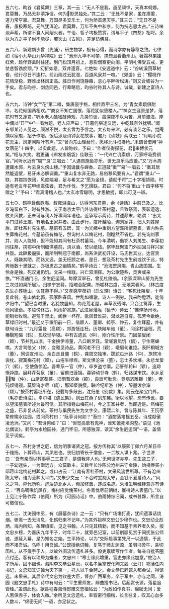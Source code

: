 <!-- { "loadSidebar": true } -->
五六七、昀谷《君莫舞》三章，其一云：“无人不是我，虽至顽悍，天真本蚵娜。君莫舞，万品无非清净侣，何为影思独处。”其二云：“无处不是家，虽在瘴雾，道力常亨嘉。君莫舞，万国尽多安乐土，何为矫首思天宇。”其三云：“无日不是春，虽极寒焙，元气犹浑沦。君莫舞，万年不失中和序，何为抗志思太占。”三诗味淡声希，所谓不食人间烟火者。午诒、皙子均极赞赏，谓与平子《四愁》相埒。余以为方之平子尚不能尽，若次山《古风》，差足彷佛耳。

五六八、新建胡步曾（先脯），研生物学，极有心得，而诗学亦有静穆之致。七律如《宿小九华山九华禅院》云：“池州九华不可攀，携筇且看衢州山。著霜林果挂红紫，趁伴野禽时往还。到门松顶月初上，息影僧寮更向阑。平明礼佛受五戒，更仗悲智镌痴顽。”扌幻折如意，双井遗音。七绝如《安远道中》云：“谷转溪回草树昏，经行尽日不逢村。前山雨过云犹湿，百道风泉并一喧。”《郊游》云：“樱桃作花晴渐稳，野难出林风正高。胜日作闲饶静趣，息心亭畔听松涛。”则又合坡谷为一手矣。君与昀谷、剑丞同邑，行辈略后，昀谷时称其人与诗。诚哉，新建之富诗人也。

五六九、诗钟“女”“花”第二唱，集唐嵌字格，相传鼎甲三名，为“青女素娥俱耐冷，名花倾国两相欢。”“商女不知亡国恨，落花犹似堕楼人。”“神女生涯原是梦，落花时节又逢君。”听水老人酷嗜敲诗戏，几类竹谈，虽深夜不以为苦。月前渡海，座中偶以“日”“中”一唱为题，老人应声曰：“日暮何堪途又远，中乾其奈外犹强。”闻东邻某诗人见之，颇滋不悦，太玄曾为予言之。太玄每来津，必有谈艺之乐。觉庵饷以家庖，招予作陪。饭后涉及诗钟女花故事，君乃《诵妓》两联云：“月明小院花无主，风定闲阶叶有声。”又“曾向东山理丝竹，愿移北斗扫搀枪。”末谓曾借用“神女落花”十四字，以实此题，人皆称妙。予曰：“作者仅得探花，君来博状元矣。”相与大笑。君更诵《辫发水烟袋》佳联云：“一代兴亡讥索虏，万家呼吸费铜官。”间听水近有“周”“良”三唱云：“人遇周施鱼亦乐，世无良乐马应羞。”又“万木周遭藏水郭，片云良久傍山楼。”予因诵曩与蝉香、正道敲“重”“易”一唱云：“重耳居然能返壁，易牙未必解调羹。”“重山复水非无路，易俗移风要有人。”君谓“重山”一联，其襟抱恢阔，风度端凝，足与希文之“愿为金镜，请就干将”二十字相颉顽。时适有老友年花甲续鸾弦者，君为作伐，予乞撰联。君曰：“何不将‘重山’十四字移写赠之？”予曰：“君真滑稽人也。”太玄冰雪聪明，才思敏捷，即此可见一斑。

五七○、鹤亭曩偕遐庵、叔雍游虞山，访得河东君墓，余《诗话》中前已及之。比岁淹留白下，时有胜游。又于南京太平门外访得杜茶村墓，且致祭焉，表彰遗逸，攸关风教，正未可与词人好事同年语也。近承写示两诗，并述颠末，略谓：“出太平门过蒋王庙，有地名王家井者。由此步行，度阡越陌，询刘家井，佃人刘姓屋后，即杜茶村先生墓。墓前有五碑，其一为光绪中重刻方望溪所撰墓表，表内称先生葬梅花村。今墓前虽有梅花，然询村人以梅花村，则瞠然不省也。若先询刘家井，则人人能知，但不能知其间有杜茶村墓耳。今年清明，偕鄂人刘禺生、李葆初同往祭，携鄂中所制糖供墓前，浇以酒，焚以纸钱。祭毕赴聚宝门外回回马祥兴家共饭。此肆极逼狭，而所制鸭冠于南都，尚系洪武初开设，马氏世其业。达官贵人，既嫌其陋，而路又远，盖无枉顾之者。是日，想及茶村先生生前或饮于此，特奔驰数十里就之，亦极思古之幽情矣。”鹤亭诗云：“沧海罡风竭，青山故国围。生怜身是独，死叹鬼仍饥。文采一棺戢，兴亡双泪挥。为公歌楚些，灵爽或来依。”“杯酒通门旧，余生厄运同。每摩深翠石，曾见杜陵翁。（余家深翠山房为先生三次过如臬所居）。归榇宁忘蒋，招魂合配龚。所嗟林古度，无地哭春风。（林古度先生亦葬锺山，访其墓不得。）”又孝感李葆初（启攵琛）诗云：“客死杜陵叟，十年复此翁。苍山依北郭，孤冢卧春风。世乱如循辙，诗人一例穷。我来酌卮酒，徙倚夕阳中。”“望已当时重，名犹牧竖知。梅花荒老屋，丰草没残碑。只合江篱荐，生怜风德衰。孝陵傍终古，风雨护灵旗。”武进吴漫庵（镜予）诗云：“憔悴扬州地，能销杜牧魂。避荒千里出，阅世一杯存。歌凤音谁嗣，潜龙道自尊。孤芳今歇绝，草绿旧时村。”最近又于重阳前一日，偕颖人、董卿、鹤亭、仲云，复往拜墓，并有联句诗云：“九月霜曼（高颖），郊游惬连衽。历块飚车驰（董），问涂村竖稔。荒榛翳短碣（鹤），孤坟恸华寝。中有古遗民（仲），刚介性所禀。门因蒙叟闭（颖），节并乳山凛。千金换伊凉董，八口断烹饪。常嗟衰凤饥（鹤），宁作寒蝉噤。大言骂伧父（仲），变雅见诗品。黄冈老不归（颖），峨眉句谁捻。表阡桐城方（董），同调宣州沈。余白走且僵（鹤），龚周交独审。蹉跎瓜洲路（仲），旅殡冷衾枕。寂寞梅花村（颖），山疮生噤痒。斯文惧沦丧（董），志士多坎壕。永悲龙蛰穴（鹤），空使鱼惊沧。吾辈系一官（仲），卒岁盗寸廪。沥肝郁轮（颖），追踪惭踔跑。展拜荐菊泉（董），留题扫苔锦。暮钟动邻寺（鹤），归路谋市饮。水乡足蟹（仲），山厨富葵荏。旧雨暂欢会（颖），良辰可勤恁。竞病恣雕镀（董），老钝烦镌镘。莫辞淹才尽（鹤），那知粲貌瘦。联吟纪斯游（仲），醉墨泼余渖（颖）。”按茶村墓址所在，纪载每多歧出，沈归愚《别裁》集，则云在聚宝门外，（毛亦史诗注）。卓尔堪《遗民集》，则云在燕子矶东麓。衡以地望，恐有传讹，要以望溪墓表所述为最可信。其所指锺山梅花村，今之王家井者，当即近是。然梅花之盛，已非复从前矣。茶村与巢民先生为文字交，康熙二年，曾与陈其年、王阮亭辈修楔水绘园。或问茶村曰：“阮亭诗何如？”苔曰：“酒酣落笔摇五岳，诗成献傲凌沧洲。”又问：“君诗何如？”曰：“但觉高歌有鬼神，谁知饿死填沟壑。”语见《池北偶谈》。鹤亭为水绘园孙，通门怀旧，所感独深，读其“余生厄运同”一语，盖情见乎词矣。

五七一、茶村身世之厄，信为明季诸贤之冠。按方传称其“以康熙丁卯六月某日卒于维扬。卜葬蒋山，其夙志也。丧归初寄长干僧舍，一二故人谋卜兆。子世济曰：‘吾有亲而以葬事辱二三君子，是谓我非人也。’无何世济亦卒。先生故三子，一子幼迷失，一为僧远方。众莫敢主。又数年长沙陈公沧州来守金陵，始捐俸买小邱蒋山北梅花村葬之。或口占云：‘江南有客杜茶村，文采风流世所尊。不有沧州陈太守，谁为营葬太平门。’又朱少文云：‘不合时宜痴太守，金钱不爱爱诗人。”’风义之笃，异代所称。迄后楚北乡人，频加修葺，遂成名迹。朱培生明经锺萱亦有诗云：“百鸟啁啾饥凤存，梅村应觉愧茶村。冬青伐尽前朝树，赢得诗人表墓门。”以上见江宁陈作霖（伯雨）所为《可园诗话》中。伯雨博综旧闻，成书甚夥，所言自可徵信也。

五七二、沈涛园中丞，有《展墓杂诗》之一云：“只有广场堪打麦，犹间遗事话烧烟。骖鸾一去无消息，化鹤归来不记年。”为其外祖林文忠公少穆作也。文忠动业彪炳，海内所知，条理缜密，见之书翰。人只诧其精勤，而不知基于素养者久矣。按文忠乡榜，为嘉庆九年甲子，时年二十，就旁邑记室，以前削牍见赏于闽抚张公师诚，遂延入幕，是为知名之始。生平持论，以为“交际启事第凭尺一以通情，于此而不竭吾诚。乌呼！用吾诚。”公既擅绝词翰，复笃于师友渊源，虽羽书旁午，亲切函札，从不假手于人，以故外间流传遗札甚多。僚吏禀牍写作佳者，每亲自批答圈点付还。客有以琐屑为嫌者，文忠曰：“寒士缘此增重，官吏亦缘此加意。”佐治人才所系，固不细也。湘阴李文恭公星沅，以名孝廉掌安化陶文毅（云汀）鄂藩任内书记，文忠知其词翰为天下第一，托人以千金聘之。会文恭已辞馆入都会试，得馆选，未果来。其后卒代文忠为钦差大臣，督办广西军务，卒于军中，亦与之同。涛园《题文忠手札》诗中有句云：“平生重师友，辨曲擅书记。后起赏长源，落星追管桂。”盖谓此也。歙县程春海侍郎赠文忠楹帖云：“为政如作真书，绵密无间；爱人若保赤子，体会入微。”余所见文忠遗札，率皆密行细楷，长言往复，叹其心血多人数斗，“绵密无间”一语，亦足状之。

